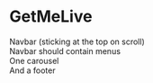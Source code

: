 # GetMeLive
Navbar (sticking at the top on scroll)  
Navbar should contain menus  
One carousel  
And a footer  